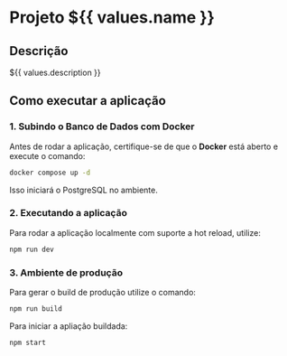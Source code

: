 # Projeto ${{ values.name }}

## Descrição

${{ values.description }}

## Como executar a aplicação

### 1. Subindo o Banco de Dados com Docker

Antes de rodar a aplicação, certifique-se de que o **Docker** está aberto e execute o comando:


```sh
docker compose up -d
```

Isso iniciará o PostgreSQL no ambiente.

### 2. Executando a aplicação
Para rodar a aplicação localmente com suporte a hot reload, utilize:

```sh
npm run dev
```

### 3. Ambiente de produção

Para gerar o build de produção utilize o comando:

```sh
npm run build
```

Para iniciar a apliação buildada:

```sh
npm start
```
